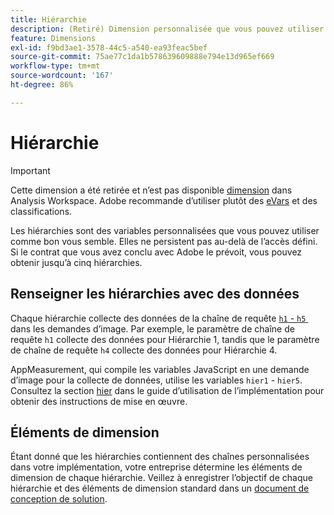 ```yaml
---
title: Hiérarchie
description: (Retiré) Dimension personnalisée que vous pouvez utiliser dans les rapports.
feature: Dimensions
exl-id: f9bd3ae1-3578-44c5-a540-ea93feac5bef
source-git-commit: 75ae77c1da1b578639609888e794e13d965ef669
workflow-type: tm+mt
source-wordcount: '167'
ht-degree: 86%

---
```


# Hiérarchie

>[!IMPORTANT]
>
>Cette dimension a été retirée et n’est pas disponible [dimension](overview.md) dans Analysis Workspace. Adobe recommande d’utiliser plutôt des [eVars](evar.md) et des classifications.

Les hiérarchies sont des variables personnalisées que vous pouvez utiliser comme bon vous semble. Elles ne persistent pas au-delà de l’accès défini. Si le contrat que vous avez conclu avec Adobe le prévoit, vous pouvez obtenir jusqu’à cinq hiérarchies.

## Renseigner les hiérarchies avec des données

Chaque hiérarchie collecte des données de la chaîne de requête [`h1` - `h5` &#x200B;](/help/implement/validate/query-parameters.md) dans les demandes d’image. Par exemple, le paramètre de chaîne de requête `h1` collecte des données pour Hiérarchie 1, tandis que le paramètre de chaîne de requête `h4` collecte des données pour Hiérarchie 4.

AppMeasurement, qui compile les variables JavaScript en une demande d’image pour la collecte de données, utilise les variables `hier1` - `hier5`. Consultez la section [hier](/help/implement/vars/page-vars/hier.md) dans le guide d’utilisation de l’implémentation pour obtenir des instructions de mise en œuvre.

## Éléments de dimension

Étant donné que les hiérarchies contiennent des chaînes personnalisées dans votre implémentation, votre entreprise détermine les éléments de dimension de chaque hiérarchie. Veillez à enregistrer l’objectif de chaque hiérarchie et des éléments de dimension standard dans un [document de conception de solution](/help/implement/prepare/solution-design.md).
